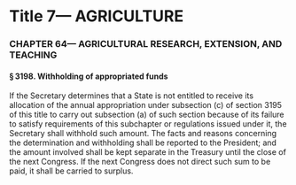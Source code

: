 
# Title 7— AGRICULTURE
### CHAPTER 64— AGRICULTURAL RESEARCH, EXTENSION, AND TEACHING
#### § 3198. Withholding of appropriated funds

If the Secretary determines that a State is not entitled to receive its allocation of the annual appropriation under subsection (c) of section 3195 of this title to carry out subsection (a) of such section because of its failure to satisfy requirements of this subchapter or regulations issued under it, the Secretary shall withhold such amount. The facts and reasons concerning the determination and withholding shall be reported to the President; and the amount involved shall be kept separate in the Treasury until the close of the next Congress. If the next Congress does not direct such sum to be paid, it shall be carried to surplus.
